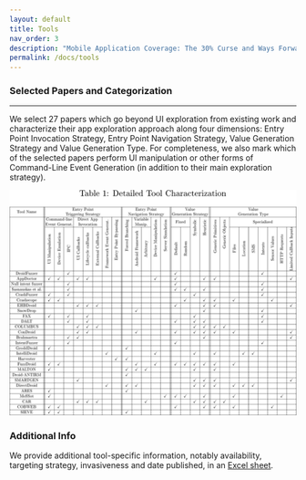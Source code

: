 ```yaml
---
layout: default
title: Tools
nav_order: 3
description: "Mobile Application Coverage: The 30% Curse and Ways Forward"
permalink: /docs/tools
---
```


### Selected Papers and Categorization

---
We select 27 papers which go beyond UI exploration from existing work and characterize their app exploration approach along four dimensions: Entry Point Invocation Strategy, Entry Point Navigation Strategy, Value Generation Strategy and Value Generation Type. For completeness, we also mark which of the selected papers perform UI manipulation or other forms of Command-Line Event Generation (in addition to their main exploration strategy).


<a href="../assets/images/tools.png">
    <img 
        src="../assets/images/tools.png"
        alt="Beyond-UI Exploration Tools"
    >
</a>

### Additional Info

We provide additional tool-specific information, notably availability, targeting strategy, invasiveness and date published, in an [Excel sheet](../assets/data/ToolExtraInfo.xlsx).
